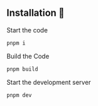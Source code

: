 ## Installation 🔧

Start the code

```
pnpm i
```

Build the Code

```
pnpm build
```

Start the development server

```
pnpm dev
```
